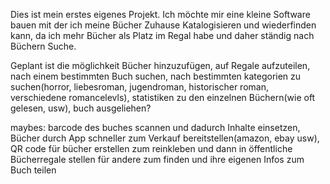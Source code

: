 Dies ist mein erstes eigenes Projekt. Ich möchte mir eine kleine Software bauen mit der ich meine Bücher Zuhause Katalogisieren und 
wiederfinden kann, da ich mehr Bücher als Platz im Regal habe und daher ständig nach Büchern Suche.

Geplant ist die möglichkeit 
Bücher hinzuzufügen, 
auf Regale aufzuteilen, 
nach einem bestimmten Buch suchen, 
nach bestimmten kategorien zu suchen(horror, liebesroman, jugendroman, historischer roman, verschiedene romancelevls), 
statistiken zu den einzelnen Büchern(wie oft gelesen, usw), 
buch ausgeliehen?

maybes: barcode des buches scannen und dadurch Inhalte einsetzen, 
Bücher durch App schneller zum Verkauf bereitstellen(amazon, ebay usw), 
QR code für bücher erstellen zum reinkleben und dann in öffentliche Bücherregale stellen für andere zum finden und ihre eigenen Infos zum Buch teilen